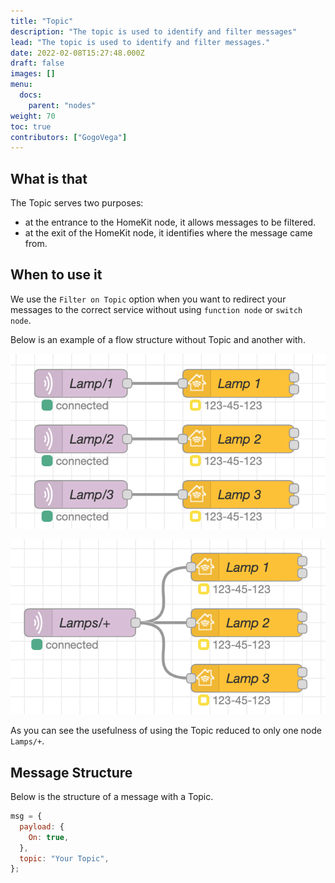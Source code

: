 ```yaml
---
title: "Topic"
description: "The topic is used to identify and filter messages"
lead: "The topic is used to identify and filter messages."
date: 2022-02-08T15:27:48.000Z
draft: false
images: []
menu:
  docs:
    parent: "nodes"
weight: 70
toc: true
contributors: ["GogoVega"]
---
```


## What is that

The Topic serves two purposes:

- at the entrance to the HomeKit node, it allows messages to be filtered.
- at the exit of the HomeKit node, it identifies where the message came from.

## When to use it

We use the `Filter on Topic` option when you want to redirect your messages to the correct service without using `function node` or `switch node`.

Below is an example of a flow structure without Topic and another with.

![without_topic_example](without_topic_example.png)

![with_topic_example](with_topic_example.png)

As you can see the usefulness of using the Topic reduced to only one node `Lamps/+`.

## Message Structure

Below is the structure of a message with a Topic.

```js
msg = {
  payload: {
    On: true,
  },
  topic: "Your Topic",
};
```
